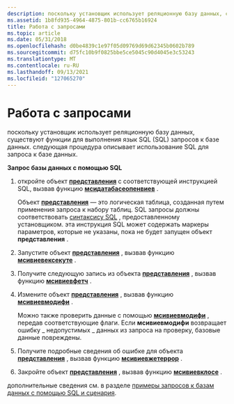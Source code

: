 ```yaml
---
description: поскольку установщик использует реляционную базу данных, существуют функции для выполнения язык SQL (SQL) запросов к базе данных. следующая процедура описывает использование SQL для запроса к базе данных.
ms.assetid: 1b8fd935-4964-4875-801b-cc6765b16924
title: Работа с запросами
ms.topic: article
ms.date: 05/31/2018
ms.openlocfilehash: d0be4839c1e97f05d09769d69d62345b0602b789
ms.sourcegitcommit: d75fc10b9f0825bbe5ce5045c90d4045e3c53243
ms.translationtype: MT
ms.contentlocale: ru-RU
ms.lasthandoff: 09/13/2021
ms.locfileid: "127065270"
---
```

# <a name="working-with-queries"></a>Работа с запросами

поскольку установщик использует реляционную базу данных, существуют функции для выполнения язык SQL (SQL) запросов к базе данных. следующая процедура описывает использование SQL для запроса к базе данных.

**Запрос базы данных с помощью SQL**

1.  откройте объект [**представления**](view-object.md) с соответствующей инструкцией SQL, вызвав функцию [**мсидатабасеопенвиев**](/windows/desktop/api/Msiquery/nf-msiquery-msidatabaseopenviewa) .

    Объект [**представления**](view-object.md) — это логическая таблица, созданная путем применения запроса к набору таблиц. SQL запросы должны соответствовать [синтаксису SQL](sql-syntax.md) , предоставленному установщиком. эта инструкция SQL может содержать маркеры параметров, которые не указаны, пока не будет запущен объект **представления** .

2.  Запустите объект [**представления**](view-object.md) , вызвав функцию [**мсивиевексекуте**](/windows/desktop/api/Msiquery/nf-msiquery-msiviewexecute) .
3.  Получите следующую запись из объекта [**представления**](view-object.md) , вызвав функцию [**мсивиевфетч**](/windows/desktop/api/Msiquery/nf-msiquery-msiviewfetch) .
4.  Измените объект [**представления**](view-object.md) , вызвав функцию [**мсивиевмодифи**](/windows/desktop/api/Msiquery/nf-msiquery-msiviewmodify) .

    Можно также проверить данные с помощью [**мсивиевмодифи**](/windows/desktop/api/Msiquery/nf-msiquery-msiviewmodify) , передав соответствующие флаги. Если **мсивиевмодифи** возвращает ошибку \_ недопустимых \_ данных из запроса на проверку, базовые данные повреждены.

5.  Получите подробные сведения об ошибке для объекта [**представления**](view-object.md) , вызвав функцию [**мсивиевжетеррор**](/windows/desktop/api/Msiquery/nf-msiquery-msiviewgeterrora) .
6.  Закройте объект [**представления**](view-object.md) , вызвав функцию [**мсивиевклосе**](/windows/desktop/api/Msiquery/nf-msiquery-msiviewclose) .

дополнительные сведения см. в разделе [примеры запросов к базам данных с помощью SQL и сценария](examples-of-database-queries-using-sql-and-script.md).

 

 



